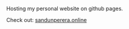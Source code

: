 Hosting my personal website on github pages.

Check out: [sandunperera.online](https://www.sandunperera.online)
